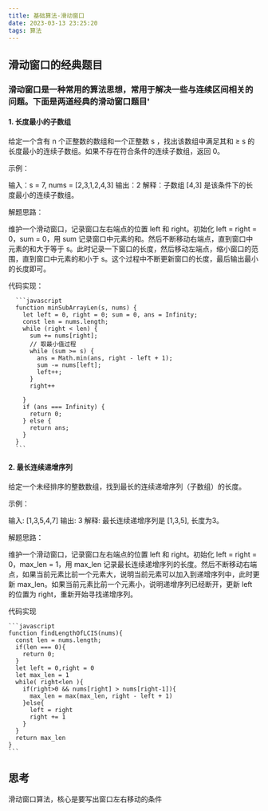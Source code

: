 ```yaml
---
title: 基础算法-滑动窗口
date: 2023-03-13 23:25:20
tags: 算法
---
```

## 滑动窗口的经典题目

### 滑动窗口是一种常用的算法思想，常用于解决一些与连续区间相关的问题。下面是两道经典的滑动窗口题目'

#### 1. 长度最小的子数组

  给定一个含有 n 个正整数的数组和一个正整数 s ，找出该数组中满足其和 ≥ s 的长度最小的连续子数组。如果不存在符合条件的连续子数组，返回 0。

  示例：

  输入：s = 7, nums = [2,3,1,2,4,3]
  输出：2
  解释：子数组 [4,3] 是该条件下的长度最小的连续子数组。

  解题思路：

  维护一个滑动窗口，记录窗口左右端点的位置 left 和 right。初始化 left = right = 0，sum = 0，用 sum 记录窗口中元素的和。然后不断移动右端点，直到窗口中元素的和大于等于 s。此时记录一下窗口的长度，然后移动左端点，缩小窗口的范围，直到窗口中元素的和小于 s。这个过程中不断更新窗口的长度，最后输出最小的长度即可。

  代码实现：

      ```javascript
      function minSubArrayLen(s, nums) {
        let left = 0, right = 0; sum = 0, ans = Infinity;
        const len = nums.length;
        while (right < len) {
          sum += nums[right];
          // 取最小值过程
          while (sum >= s) {
            ans = Math.min(ans, right - left + 1);
            sum -= nums[left];
            left++;
          }
          right++

        }
        if (ans === Infinity) {
          return 0;
        } else {
          return ans;
        }
      }
      ```

#### 2.  最长连续递增序列

  给定一个未经排序的整数数组，找到最长的连续递增序列（子数组）的长度。

  示例：

  输入: [1,3,5,4,7]
  输出: 3
  解释: 最长连续递增序列是 [1,3,5], 长度为3。

  解题思路：

  维护一个滑动窗口，记录窗口左右端点的位置 left 和 right。初始化 left = right = 0，max_len = 1，用 max_len 记录最长连续递增序列的长度。然后不断移动右端点，如果当前元素比前一个元素大，说明当前元素可以加入到递增序列中，此时更新 max_len。如果当前元素比前一个元素小，说明递增序列已经断开，更新 left 的位置为 right，重新开始寻找递增序列。

  代码实现

    ```javascript
    function findLengthOfLCIS(nums){
      const len = nums.length;
      if(len === 0){
        return 0;
      }
      let left = 0,right = 0
      let max_len = 1
      while( right<len ){
        if(right>0 && nums[right] > nums[right-1]){
          max_len = max(max_len, right - left + 1)
        }else{
          left = right
          right += 1
        }
      }
      return max_len
    }
    ```

## 思考

滑动窗口算法，核心是要写出窗口左右移动的条件
